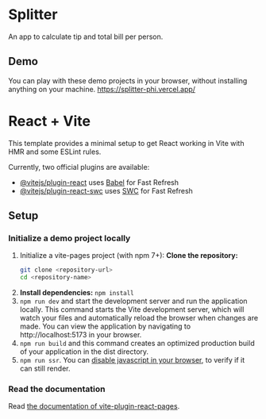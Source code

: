 # Splitter

An app to calculate tip and total bill per person.

## Demo
You can play with these demo projects in your browser, without installing anything on your machine.
https://splitter-phi.vercel.app/

# React + Vite

This template provides a minimal setup to get React working in Vite with HMR and some ESLint rules.

Currently, two official plugins are available:

- [@vitejs/plugin-react](https://github.com/vitejs/vite-plugin-react/blob/main/packages/plugin-react/README.md) uses [Babel](https://babeljs.io/) for Fast Refresh
- [@vitejs/plugin-react-swc](https://github.com/vitejs/vite-plugin-react-swc) uses [SWC](https://swc.rs/) for Fast Refresh

## Setup
### Initialize a demo project locally

1. Initialize a vite-pages project (with npm 7+):
   **Clone the repository:**
   ```bash
   git clone <repository-url>
   cd <repository-name>
2.  **Install dependencies:**
    `npm install`
3. `npm run dev` and start the development server and run the application locally.  This command starts the Vite development server, which will watch your files and automatically reload the browser when changes are made. You can view the application by navigating to http://localhost:5173 in your browser.
4. `npm run build` and this command creates an optimized production build of your application in the dist directory.
5. `npm run ssr`. You can [disable javascript in your browser](https://developer.chrome.com/docs/devtools/javascript/disable/), to verify if it can still render.

### Read the documentation

Read [the documentation of vite-plugin-react-pages](https://vitejs.github.io/vite-plugin-react-pages/).